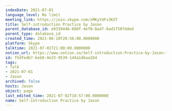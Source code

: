 ```yaml
---
indexDate: 2021-07-01
language_level: No limit
meeting_link: https://join.skype.com/xMKyV4Fx3KXT
title: Self-introduction Practice by Jason
parent_database_id: e9339446-880f-4ef0-8ad7-8ad1f507dded
parent_type: database_id
created_time: 2021-06-28T20:56:00.0000000
platform: Skype
talktime: 2021-07-01T21:00:00.0000000
notion_url: https://www.notion.so/Self-introduction-Practice-by-Jason-f5dfedb7beb84e339539144a1dbaa264
id: f5dfedb7-beb8-4e33-9539-144a1dbaa264
tags:
- Talk
- 2021-07-01
- Jason
archived: false
hosts: Jason
object: page
last_edited_time: 2021-07-02T18:57:00.0000000
name: Self-introduction Practice by Jason
---
```







